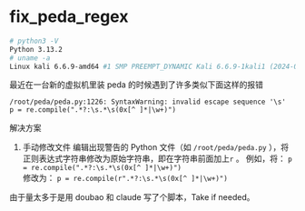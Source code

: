 # fix_peda_regex
```bash
# python3 -V               
Python 3.13.2
# uname -a
Linux kali 6.6.9-amd64 #1 SMP PREEMPT_DYNAMIC Kali 6.6.9-1kali1 (2024-01-08) x86_64 GNU/Linux
```
最近在一台新的虚拟机里装 peda 的时候遇到了许多类似下面这样的报错
```
/root/peda/peda.py:1226: SyntaxWarning: invalid escape sequence '\s'
p = re.compile(".*?:\s.*\s(0x[^ ]*|\w+)")
```
解决方案
1. 手动修改文件
编辑出现警告的 Python 文件（如 `/root/peda/peda.py`  ），将正则表达式字符串修改为原始字符串，即在字符串前面加上`r`  。
例如，将：
`p = re.compile(".*?:\s.*\s(0x[^ ]*|\w+)")`  
修改为：
`p = re.compile(r".*?:\s.*\s(0x[^ ]*|\w+)")`  

由于量太多于是用 doubao 和 claude 写了个脚本，Take if needed。
